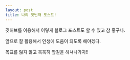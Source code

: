 ```yaml
---
layout: post
title: 나의 첫번째 포스트!
---
```


깃허브를 이용해서 이렇게 블로그 포스트도 할 수 있고 참 좋구나.

앞으로 잘 활용해서 인생에 도움이 되도록 해야겠다.

목표를 잃지 않고 묵묵히 앞길을 헤쳐나가자!!
